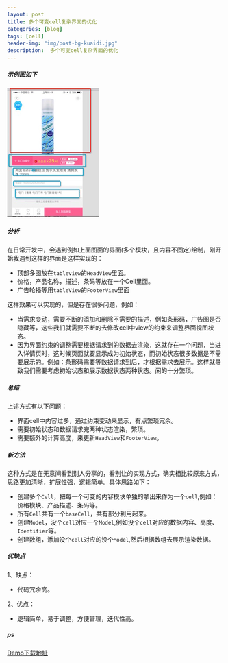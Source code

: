 ```yaml
---
layout: post
title: 多个可变cell复杂界面的优化
categories: [blog]
tags: [cell]
header-img: "img/post-bg-kuaidi.jpg"
description:  多个可变cell复杂界面的优化
---  
```


##### 示例图如下

![效果图2](/img/targets_post/test_2.jpeg)


##### 分析
  在日常开发中，会遇到例如上面图面的界面(多个模块，且内容不固定)绘制，刚开始我遇到这样的界面是这样实现的：
  
   - 顶部多图放在`tableview`的`HeadView`里面。
   - 价格，产品名称，描述，条码等放在一个Cell里面。 
   - 广告轮播等用`tableView`的`FooterView`里面  
   
这样效果可以实现的，但是存在很多问题，例如： 

 - 当需求变动，需要不断的添加和删除不需要的描述，例如条形码，广告图是否隐藏等，这些我们就需要不断的去修改cell中view的约束来调整界面视图状态。 
 - 因为界面约束的调整需要根据请求到的数据去渲染，这就存在一个问题，当进入详情页时，这时候页面就要显示成为初始状态，而初始状态很多数据是不需要展示的。例如：条形码需要等数据请求到后，才根据需求去展示。这样就导致我们需要考虑初始状态和展示数据状态两种状态。闲的十分繁琐。
 
##### 总结
 上述方式有以下问题： 
 
  - 界面cell中内容过多，通过约束变动来显示，有点繁琐冗余。
  - 需要初始状态和数据请求完两种状态渲染，繁琐。
  - 需要额外的计算高度，来更新`HeadView`和`FooterView`。
  
  
##### 新方法
  这种方式是在无意间看到别人分享的，看别让的实现方式，确实相比较原来方式，思路更加清晰，扩展性强，逻辑简单。具体思路如下：
  
 - 创建多个`Cell`，把每一个可变的内容模块单独的拿出来作为一个`cell`,例如：价格模块、产品描述、条码等。  
 - 所有`Cell`共有一个`baseCell`，共有部分利用起来。
 - 创建`Model`，没个`cell`对应一个`Model`,例如没个`cell`对应的数据内容、高度、`Identifier`等。
 - 创建数组，添加没个`cell`对应的没个`Model`,然后根据数组去展示渲染数据。

##### 优缺点

1、缺点：  

- 代码冗余高。

2、优点：

- 逻辑简单，易于调整，方便管理，迭代性高。
  

##### ps
 [Demo下载地址](https://github.com/kelystor/MultipleVariantCell)
 